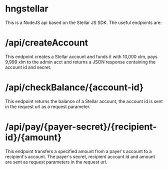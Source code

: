 # hngstellar

This is a NodeJS api based on the Stellar JS SDK. The useful endpoints are:
# /api/createAccount
This endpoint creates a Stellar account and funds it with 10,000 xlm, pays 9,999 xlm to the admin acct and returns a JSON response containing the account id and secret.
  
# /api/checkBalance/{account-id}
This endpoint returns the balance of a Stellar account, the account id is sent in the request url as a request parameter.
  
# /api/pay/{payer-secret}/{recipient-id}/{amount}
This endpoint transfers a specified amount from a payer's account to a recipient's account. The payer's secret, recipient account id and amount are sent as request parameters in the request url.
